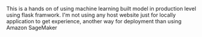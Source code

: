 This is a hands on of using machine learning built model in production level using flask framwork. 
I'm not using any host website just for locally application to get experience, another way for deployment than using Amazon SageMaker


